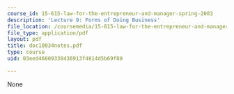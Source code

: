 ```yaml
---
course_id: 15-615-law-for-the-entrepreneur-and-manager-spring-2003
description: 'Lecture 9: Forms of Doing Business'
file_location: /coursemedia/15-615-law-for-the-entrepreneur-and-manager-spring-2003/03eed46609330436913f4814d5b69f89_doc10034notes.pdf
file_type: application/pdf
layout: pdf
title: doc10034notes.pdf
type: course
uid: 03eed46609330436913f4814d5b69f89

---
```

None